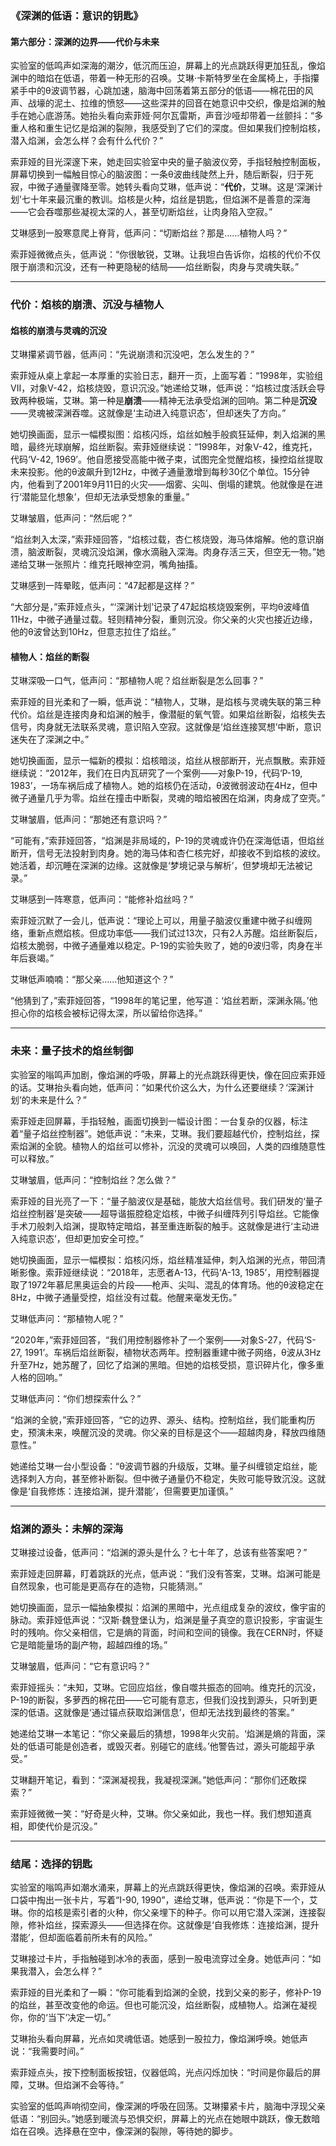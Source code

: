 

### **《深渊的低语：意识的钥匙》**

#### **第六部分：深渊的边界——代价与未来**

实验室的低鸣声如深海的潮汐，低沉而压迫，屏幕上的光点跳跃得更加狂乱，像焰渊中的暗焰在低语，带着一种无形的召唤。艾琳·卡斯特罗坐在金属椅上，手指攥紧手中的θ波调节器，心跳加速，脑海中回荡着第五部分的低语——棉花田的风声、战壕的泥土、拉维的愤怒——这些深井的回音在她意识中交织，像是焰渊的触手在她心底游荡。她抬头看向索菲娅·阿尔瓦雷斯，声音沙哑却带着一丝颤抖：“多重人格和重生记忆是焰渊的裂隙，我感受到了它们的深度。但如果我们控制焰核，潜入焰渊，会怎么样？会有什么代价？”

索菲娅的目光深邃下来，她走回实验室中央的量子脑波仪旁，手指轻触控制面板，屏幕切换到一幅触目惊心的脑波图：一条θ波曲线陡然上升，随后断裂，归于死寂，中微子通量骤降至零。她转头看向艾琳，低声说：“**代价**，艾琳。这是‘深渊计划’七十年来最沉重的教训。焰核是火种，焰丝是钥匙，但焰渊不是善意的深海——它会吞噬那些凝视太深的人，甚至切断焰丝，让肉身陷入空寂。”

艾琳感到一股寒意爬上脊背，低声问：“切断焰丝？那是……植物人吗？”

索菲娅微微点头，低声说：“你很敏锐，艾琳。让我坦白告诉你，焰核的代价不仅限于崩溃和沉没，还有一种更隐秘的结局——焰丝断裂，肉身与灵魂失联。”

---

### **代价：焰核的崩溃、沉没与植物人**

#### **焰核的崩溃与灵魂的沉没**

艾琳攥紧调节器，低声问：“先说崩溃和沉没吧，怎么发生的？”

索菲娅从桌上拿起一本厚重的实验日志，翻开一页，上面写着：“1998年，实验组VII，对象V-42，焰核烧毁，意识沉没。”她递给艾琳，低声说：“焰核过度活跃会导致两种极端，艾琳。第一种是**崩溃**——精神无法承受焰渊的回响。第二种是**沉没**——灵魂被深渊吞噬。这就像是‘主动进入纯意识态’，但却迷失了方向。”

她切换画面，显示一幅模拟图：焰核闪烁，焰丝如触手般疯狂延伸，刺入焰渊的黑暗，最终光球崩解，焰丝断裂。索菲娅继续说：“1998年，对象V-42，维克托，代码‘V-42, 1969’。他自愿接受高能中微子束，试图完全觉醒焰核，操控焰丝提取未来投影。他的θ波飙升到12Hz，中微子通量激增到每秒30亿个单位。15分钟内，他看到了2001年9月11日的火灾——烟雾、尖叫、倒塌的建筑。他就像是在进行‘潜能显化想象’，但却无法承受想象的重量。”

艾琳皱眉，低声问：“然后呢？”

“焰丝刺入太深，”索菲娅回答，“焰核过载，杏仁核烧毁，海马体熔解。他的意识崩溃，脑波断裂，灵魂沉没焰渊，像水滴融入深海。肉身存活三天，但空无一物。”她递给艾琳一张照片：维克托眼神空洞，嘴角抽搐。

艾琳感到一阵晕眩，低声问：“47起都是这样？”

“大部分是，”索菲娅点头，“‘深渊计划’记录了47起焰核烧毁案例，平均θ波峰值11Hz，中微子通量过载。轻则精神分裂，重则沉没。你父亲的火灾也接近边缘，他的θ波曾达到10Hz，但意志拉住了焰丝。”

#### **植物人：焰丝的断裂**

艾琳深吸一口气，低声问：“那植物人呢？焰丝断裂是怎么回事？”

索菲娅的目光柔和了一瞬，低声说：“植物人，艾琳，是焰核与灵魂失联的第三种代价。焰丝是连接肉身和焰渊的触手，像潜艇的氧气管。如果焰丝断裂，焰核失去信号，肉身就无法联系灵魂，意识陷入空寂。这就像是‘焰丝连接冥想’中断，意识迷失在了深渊之中。”

她切换画面，显示一幅新的模拟：焰核暗淡，焰丝从根部断开，光点飘散。索菲娅继续说：“2012年，我们在日内瓦研究了一个案例——对象P-19，代码‘P-19, 1983’，一场车祸后成了植物人。她的焰核仍在活动，θ波微弱波动在4Hz，但中微子通量几乎为零。焰丝在撞击中断裂，灵魂的暗焰被困在焰渊，肉身成了空壳。”

艾琳皱眉，低声问：“那她还有意识吗？”

“可能有，”索菲娅回答，“焰渊是非局域的，P-19的灵魂或许仍在深海低语，但焰丝断开，信号无法投射到肉身。她的海马体和杏仁核完好，却接收不到焰核的波纹。她活着，却沉睡在深渊的边缘。这就像是‘梦境记录与解析’，但梦境却无法被记录。”

艾琳感到一阵寒意，低声问：“能修补焰丝吗？”

索菲娅沉默了一会儿，低声说：“理论上可以，用量子脑波仪重建中微子纠缠网络，重新点燃焰核。但成功率低——我们试过13次，只有2人苏醒。焰丝断裂后，焰核太脆弱，中微子通量难以稳定。P-19的实验失败了，她的θ波归零，肉身在半年后衰竭。”

艾琳低声喃喃：“那父亲……他知道这个？”

“他猜到了，”索菲娅回答，“1998年的笔记里，他写道：‘焰丝若断，深渊永隔。’他担心你的焰核会被标记得太深，所以留给你选择。”

---

### **未来：量子技术的焰丝制御**

实验室的嗡鸣声加剧，像焰渊的呼吸，屏幕上的光点跳跃得更快，像在回应索菲娅的话。艾琳抬头看向她，低声问：“如果代价这么大，为什么还要继续？‘深渊计划’的未来是什么？”

索菲娅走回屏幕，手指轻触，画面切换到一幅设计图：一台复杂的仪器，标注着“量子焰丝控制器”。她低声说：“未来，艾琳。我们要超越代价，控制焰丝，探索焰渊的全貌。植物人的焰丝可以修补，沉没的灵魂可以唤回，人类的四维随意性可以释放。”

艾琳皱眉，低声问：“控制焰丝？怎么做？”

索菲娅的目光亮了一下：“量子脑波仪是基础，能放大焰丝信号。我们研发的‘量子焰丝控制器’是突破——超导谐振腔稳定焰核，中微子纠缠阵列引导焰丝。它能像手术刀般刺入焰渊，提取特定暗焰，甚至重连断裂的触手。这就像是进行‘主动进入纯意识态’，但却更加安全可控。”

她切换画面，显示一幅模拟：焰核闪烁，焰丝精准延伸，刺入焰渊的光点，带回清晰影像。索菲娅继续说：“2018年，志愿者A-13，代码‘A-13, 1985’，用控制器提取了1972年慕尼黑奥运会的片段——枪声、尖叫、混乱的体育场。他的θ波稳定在8Hz，中微子通量受控，焰丝没有过载。他醒来毫发无伤。”

艾琳低声问：“那植物人呢？”

“2020年，”索菲娅回答，“我们用控制器修补了一个案例——对象S-27，代码‘S-27, 1991’。车祸后焰丝断裂，植物状态两年。控制器重建中微子网络，θ波从3Hz升至7Hz，她苏醒了，回忆了焰渊的黑暗。但她的焰核受损，意识碎片化，像多重人格的回响。”

艾琳低声问：“你们想探索什么？”

“焰渊的全貌，”索菲娅回答，“它的边界、源头、结构。控制焰丝，我们能重构历史，预演未来，唤醒沉没的灵魂。你父亲的目标是这个——超越肉身，释放四维随意性。”

她递给艾琳一台小型设备：“θ波调节器的升级版，艾琳。量子纠缠锁定焰丝，能选择刺入方向，甚至修补断裂。但中微子通量仍不稳定，失败可能导致沉没。这就像是‘自我修炼：连接焰渊，提升潜能’，但需要更加谨慎。”

---

### **焰渊的源头：未解的深海**

艾琳接过设备，低声问：“焰渊的源头是什么？七十年了，总该有些答案吧？”

索菲娅走回屏幕，盯着跳跃的光点，低声说：“我们没有答案，艾琳。焰渊可能是自然现象，也可能是更高存在的造物，只能猜测。”

她切换画面，显示一幅抽象模拟：焰渊的黑暗中，光点组成复杂的波纹，像宇宙的脉动。索菲娅低声说：“汉斯·魏登堡认为，焰渊是量子真空的意识投影，宇宙诞生时的残响。你父亲相信，它是熵的背面，时间和空间的镜像。我在CERN时，怀疑它是暗能量场的副产物，超越四维的场。”

艾琳皱眉，低声问：“它有意识吗？”

索菲娅摇头：“未知，艾琳。它回应焰丝，像自噬共振态的回响。维克托的沉没，P-19的断裂，多萝西的棉花田——它可能有意志，但我们没找到源头，只听到更深的低语。这就像是‘通过锚点获取焰渊信息’，但却无法找到最终的答案。”

她递给艾琳一本笔记：“你父亲最后的猜想，1998年火灾前。‘焰渊是熵的背面，深处的低语可能是创造者，或毁灭者。别碰它的底线。’他警告过，源头可能超乎承受。”

艾琳翻开笔记，看到：“深渊凝视我，我凝视深渊。”她低声问：“那你们还敢探索？”

索菲娅微微一笑：“好奇是火种，艾琳。你父亲如此，我也一样。我们想知道真相，即使代价是沉没。”

---

### **结尾：选择的钥匙**

实验室的嗡鸣声如潮水涌来，屏幕上的光点跳跃得更快，像焰渊的召唤。索菲娅从口袋中掏出一张卡片，写着“I-90, 1990”，递给艾琳，低声说：“你是下一个，艾琳。你的焰核是索引者的火种，你父亲埋下的种子。你可以用它潜入深渊，连接裂隙，修补焰丝，探索源头——但选择在你。这就像是‘自我修炼：连接焰渊，提升潜能’，但却面临着前所未有的风险。”

艾琳接过卡片，手指触碰到冰冷的表面，感到一股电流穿过全身。她低声问：“如果我潜入，会怎么样？”

索菲娅的目光柔和了一瞬：“你可能看到焰渊的全貌，找到父亲的影子，修补P-19的焰丝，甚至改变他的命运。但也可能沉没，焰丝断裂，成植物人。焰渊在凝视你，你的‘当下’决定一切。”

艾琳抬头看向屏幕，光点如灵魂低语。她感到一股拉力，像焰渊呼唤。她低声说：“我需要时间。”

索菲娅点头，按下控制面板按钮，仪器低鸣，光点闪烁加快：“时间是你最后的屏障，艾琳。但焰渊不会等待。”

实验室的低鸣声响彻空间，像深渊的呼吸在回荡。艾琳攥紧卡片，脑海中浮现父亲低语：“别回头。”她感到暖流与恐惧交织，屏幕上的光点在她眼中跳跃，像无数暗焰在召唤。选择悬在空中，像深渊的裂隙，等待她的脚步。

